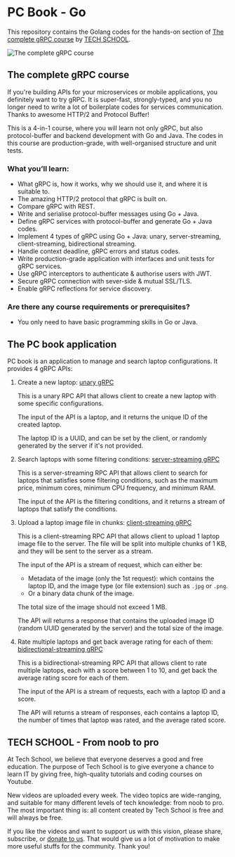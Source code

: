 # PC Book - Go

This repository contains the Golang codes for the hands-on section of [The complete gRPC course](http://bit.ly/grpccourse) by [TECH SCHOOL](https://dev.to/techschoolguru).

![The complete gRPC course](https://dev-to-uploads.s3.amazonaws.com/i/11r59di6zlyxf6g8o4s9.png)

## The complete gRPC course

If you're building APIs for your microservices or mobile applications, you definitely want to try gRPC. It is super-fast, strongly-typed, and you no longer need to write a lot of boilerplate codes for services communication. Thanks to awesome HTTP/2 and Protocol Buffer!

This is a 4-in-1 course, where you will learn not only gRPC, but also protocol-buffer and backend development with Go and Java. The codes in this course are production-grade, with well-organised structure and unit tests.

### What you’ll learn:

- What gRPC is, how it works, why we should use it, and where it is suitable to.
- The amazing HTTP/2 protocol that gRPC is built on.
- Compare gRPC with REST.
- Write and serialise protocol-buffer messages using Go + Java.
- Define gRPC services with protocol-buffer and generate Go + Java codes.
- Implement 4 types of gRPC using Go + Java: unary, server-streaming, client-streaming, bidirectional streaming.
- Handle context deadline, gRPC errors and status codes.
- Write production-grade application with interfaces and unit tests for gRPC services.
- Use gRPC interceptors to authenticate & authorise users with JWT.
- Secure gRPC connection with sever-side & mutual SSL/TLS.
- Enable gRPC reflections for service discovery.

### Are there any course requirements or prerequisites?

- You only need to have basic programming skills in Go or Java.

## The PC book application

PC book is an application to manage and search laptop configurations. It provides 4 gRPC APIs:

1. Create a new laptop: [unary gRPC](https://youtu.be/LOE_tkVFtb0)

    This is a unary RPC API that allows client to create a new laptop with some specific configurations.

    The input of the API is a laptop, and it returns the unique ID of the created laptop.

    The laptop ID is a UUID, and can be set by the client, or randomly generated by the server if it's not provided.

2. Search laptops with some filtering conditions: [server-streaming gRPC](https://youtu.be/SBPjEbZcgf8)

    This is a server-streaming RPC API that allows client to search for laptops that satisfies some filtering conditions, such as the maximum price, minimum cores, minimum CPU frequency, and minimum RAM.

    The input of the API is the filtering conditions, and it returns a stream of laptops that satisfy the conditions.

3. Upload a laptop image file in chunks: [client-streaming gRPC](https://youtu.be/i9H3BaRGLEc)

   This is a client-streaming RPC API that allows client to upload 1 laptop image file to the server. The file will be split into multiple chunks of 1 KB, and they will be sent to the server as a stream.

   The input of the API is a stream of request, which can either be:
   - Metadata of the image (only the 1st request): which contains the laptop ID, and the image type (or file extension) such as `.jpg` or `.png`.
   - Or a binary data chunk of the image.

   The total size of the image should not exceed 1 MB.

   The API will returns a response that contains the uploaded image ID (random UUID generated by the server) and the total size of the image.

4. Rate multiple laptops and get back average rating for each of them: [bidirectional-streaming gRPC](https://youtu.be/hjTI35iKMyQ)

    This is a bidirectional-streaming RPC API that allows client to rate multiple laptops, each with a score between 1 to 10, and get back the average rating score for each of them.

    The input of the API is a stream of requests, each with a laptop ID and a score.

    The API will returns a stream of responses, each contains a laptop ID, the number of times that laptop was rated, and the average rated score.

## TECH SCHOOL - From noob to pro

At Tech School, we believe that everyone deserves a good and free education. The purpose of Tech School is to give everyone a chance to learn IT by giving free, high-quality tutorials and coding courses on Youtube.

New videos are uploaded every week. The video topics are wide-ranging, and suitable for many different levels of tech knowledge: from noob to pro. The most important thing is: all content created by Tech School is free and will always be free. 

If you like the videos and want to support us with this vision, please share, subscribe, or [donate to us](https://donorbox.org/techschool). That would give us a lot of motivation to make more useful stuffs for the community. Thank you!
